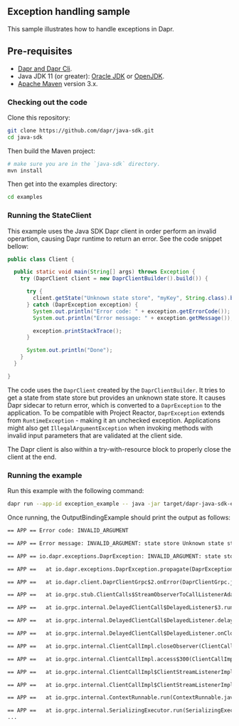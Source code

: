 ## Exception handling sample

This sample illustrates how to handle exceptions in Dapr.

## Pre-requisites

* [Dapr and Dapr Cli](https://docs.dapr.io/getting-started/install-dapr/).
* Java JDK 11 (or greater): [Oracle JDK](https://www.oracle.com/technetwork/java/javase/downloads/index.html#JDK11) or [OpenJDK](https://jdk.java.net/13/).
* [Apache Maven](https://maven.apache.org/install.html) version 3.x.

### Checking out the code

Clone this repository:

```sh
git clone https://github.com/dapr/java-sdk.git
cd java-sdk
```

Then build the Maven project:

```sh
# make sure you are in the `java-sdk` directory.
mvn install
```

Then get into the examples directory:
```sh
cd examples
```

### Running the StateClient
This example uses the Java SDK Dapr client in order perform an invalid operartion, causing Dapr runtime to return an error. See the code snippet bellow: 

```java
public class Client {

  public static void main(String[] args) throws Exception {
    try (DaprClient client = new DaprClientBuilder().build()) {

      try {
        client.getState("Unknown state store", "myKey", String.class).block();
      } catch (DaprException exception) {
        System.out.println("Error code: " + exception.getErrorCode());
        System.out.println("Error message: " + exception.getMessage());

        exception.printStackTrace();
      }

      System.out.println("Done");
    }
  }

}
```
The code uses the `DaprClient` created by the `DaprClientBuilder`. It tries to get a state from state store but provides an unknown state store. It causes Dapr sidecar to return error, which is converted to a `DaprException` to the application. To be compatible with Project Reactor, `DaprException` extends from `RuntimeException` - making it an unchecked exception. Applications might also get `IllegalArgumentException` when invoking methods with invalid input parameters that are validated at the client side.

The Dapr client is also within a try-with-resource block to properly close the client at the end.

### Running the example

Run this example with the following command:

<!-- STEP
name: Run exception example 
expected_stdout_lines:
  - '== APP == Error code: INVALID_ARGUMENT'
  - '== APP == Error message: INVALID_ARGUMENT: state store Unknown state store is not found'
background: true
sleep: 5
-->

```bash
dapr run --app-id exception_example -- java -jar target/dapr-java-sdk-examples-exec.jar io.dapr.examples.exception.Client
```

<!-- END_STEP -->

Once running, the OutputBindingExample should print the output as follows:

```txt
== APP == Error code: INVALID_ARGUMENT

== APP == Error message: INVALID_ARGUMENT: state store Unknown state store is not found

== APP == io.dapr.exceptions.DaprException: INVALID_ARGUMENT: state store Unknown state store is not found

== APP == 	at io.dapr.exceptions.DaprException.propagate(DaprException.java:168)

== APP == 	at io.dapr.client.DaprClientGrpc$2.onError(DaprClientGrpc.java:716)

== APP == 	at io.grpc.stub.ClientCalls$StreamObserverToCallListenerAdapter.onClose(ClientCalls.java:478)

== APP == 	at io.grpc.internal.DelayedClientCall$DelayedListener$3.run(DelayedClientCall.java:464)

== APP == 	at io.grpc.internal.DelayedClientCall$DelayedListener.delayOrExecute(DelayedClientCall.java:428)

== APP == 	at io.grpc.internal.DelayedClientCall$DelayedListener.onClose(DelayedClientCall.java:461)

== APP == 	at io.grpc.internal.ClientCallImpl.closeObserver(ClientCallImpl.java:617)

== APP == 	at io.grpc.internal.ClientCallImpl.access$300(ClientCallImpl.java:70)

== APP == 	at io.grpc.internal.ClientCallImpl$ClientStreamListenerImpl$1StreamClosed.runInternal(ClientCallImpl.java:803)

== APP == 	at io.grpc.internal.ClientCallImpl$ClientStreamListenerImpl$1StreamClosed.runInContext(ClientCallImpl.java:782)

== APP == 	at io.grpc.internal.ContextRunnable.run(ContextRunnable.java:37)

== APP == 	at io.grpc.internal.SerializingExecutor.run(SerializingExecutor.java:123)
...

```

